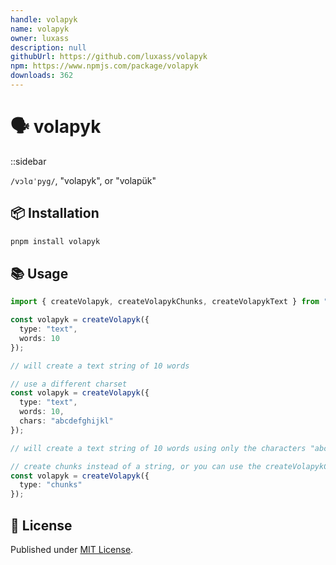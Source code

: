 ```yaml
---
handle: volapyk
name: volapyk
owner: luxass
description: null
githubUrl: https://github.com/luxass/volapyk
npm: https://www.npmjs.com/package/volapyk
downloads: 362
---
```


# 🗣️ volapyk

::sidebar

`/vɔlɑˈpyg/`, "volapyk", or "volapük"

## 📦 Installation

```sh
pnpm install volapyk
```

## 📚 Usage

```ts
import { createVolapyk, createVolapykChunks, createVolapykText } from "volapyk";

const volapyk = createVolapyk({
  type: "text",
  words: 10
});

// will create a text string of 10 words

// use a different charset
const volapyk = createVolapyk({
  type: "text",
  words: 10,
  chars: "abcdefghijkl"
});

// will create a text string of 10 words using only the characters "abcdefghijkl"

// create chunks instead of a string, or you can use the createVolapykChunks function
const volapyk = createVolapyk({
  type: "chunks"
});
```

## 📄 License

Published under [MIT License](https://github.com/luxass/volapyk/blob/main/LICENSE).
